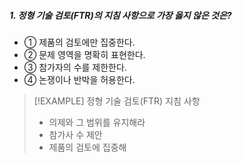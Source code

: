 ##### 1. 정형 기술 검토(FTR)의 지침 사항으로 가장 옳지 않은 것은?

- ① 제품의 검토에만 집중한다.
- ② 문제 영역을 명확히 표현한다.
- ③ 참가자의 수를 제한한다.
- ④ 논쟁이나 반박을 허용한다.

>[!EXAMPLE] 정형 기술 검토(FTR) 지침 사항
>- 의제와 그 범위를 유지해라
>- 참가사 수 제안
>- 제품의 검토에 집중해